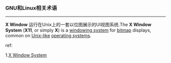 ### GNU和Linux相关术语

***

**X Window**
运行在Unix上的一套以位图展示的UI视图系统.The **X Window System** (**X11**, or simply **X**) is a [windowing system](https://en.wikipedia.org/wiki/Windowing_system) for [bitmap](https://en.wikipedia.org/wiki/Bitmap) displays, common on [Unix-like](https://en.wikipedia.org/wiki/Unix-like) [operating systems](https://en.wikipedia.org/wiki/Operating_systems).









ref:

1.[X Window System](https://en.wikipedia.org/wiki/X_Window_System)

